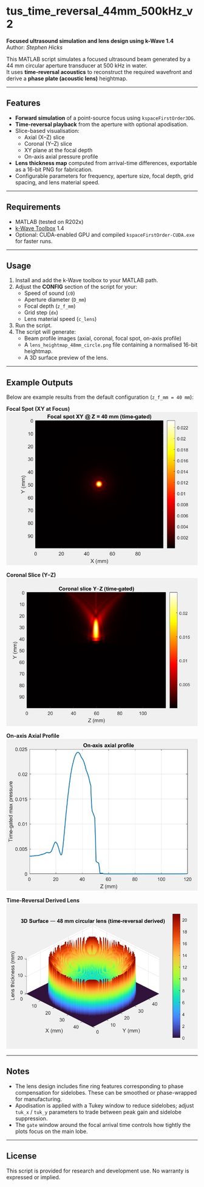 # tus_time_reversal_44mm_500kHz_v2

**Focused ultrasound simulation and lens design using k-Wave 1.4**  
Author: *Stephen Hicks*  

This MATLAB script simulates a focused ultrasound beam generated by a 44 mm circular aperture transducer at 500 kHz in water.  
It uses **time-reversal acoustics** to reconstruct the required wavefront and derive a **phase plate (acoustic lens)** heightmap.

---

## Features
- **Forward simulation** of a point-source focus using `kspaceFirstOrder3DG`.
- **Time-reversal playback** from the aperture with optional apodisation.
- Slice-based visualisation:
  - Axial (X–Z) slice
  - Coronal (Y–Z) slice
  - XY plane at the focal depth
  - On-axis axial pressure profile
- **Lens thickness map** computed from arrival-time differences, exportable as a 16-bit PNG for fabrication.
- Configurable parameters for frequency, aperture size, focal depth, grid spacing, and lens material speed.

---

## Requirements
- MATLAB (tested on R202x)
- [k-Wave Toolbox](http://www.k-wave.org/) 1.4
- Optional: CUDA-enabled GPU and compiled `kspaceFirstOrder-CUDA.exe` for faster runs.

---

## Usage
1. Install and add the k-Wave toolbox to your MATLAB path.
2. Adjust the **CONFIG** section of the script for your:
   - Speed of sound (`c0`)
   - Aperture diameter (`D_mm`)
   - Focal depth (`z_f_mm`)
   - Grid step (`dx`)
   - Lens material speed (`c_lens`)
3. Run the script.  
4. The script will generate:
   - Beam profile images (axial, coronal, focal spot, on-axis profile)
   - A `lens_heightmap_48mm_circle.png` file containing a normalised 16-bit heightmap.
   - A 3D surface preview of the lens.

---

## Example Outputs
Below are example results from the default configuration (`z_f_mm = 40 mm`):

**Focal Spot (XY at Focus)**  
![Focal Spot](images/focal_spot.jpg)

**Coronal Slice (Y–Z)**  
![Coronal Slice](images/coronal_slice.jpg)

**On-axis Axial Profile**  
![On-axis Profile](images/on_axis_profile.jpg)

**Time-Reversal Derived Lens**  
![Lens Heightmap](images/lens_heightmap.jpg)

---

## Notes
- The lens design includes fine ring features corresponding to phase compensation for sidelobes. These can be smoothed or phase-wrapped for manufacturing.
- Apodisation is applied with a Tukey window to reduce sidelobes; adjust `tuk_x` / `tuk_y` parameters to trade between peak gain and sidelobe suppression.
- The `gate` window around the focal arrival time controls how tightly the plots focus on the main lobe.

---

## License
This script is provided for research and development use. No warranty is expressed or implied.
